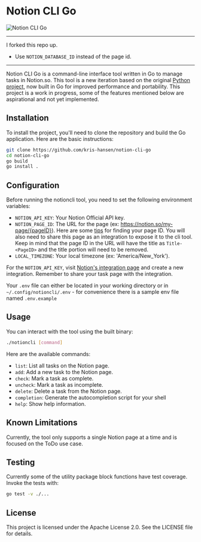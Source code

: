 # Notion CLI Go

 
![Notion CLI Go](notioncli.gif)

___
I forked this repo up.
- Use `NOTION_DATABASE_ID` instead of the page id.
___

Notion CLI Go is a command-line interface tool written in Go to manage tasks in Notion.so. This tool is a new iteration based on the original [Python project](https://github.com/kris-hansen/notion-cli), now built in Go for improved performance and portability. This project is a work in progress, some of the features mentioned below are aspirational and not yet implemented.

## Installation

To install the project, you'll need to clone the repository and build the Go application. Here are the basic instructions:

```bash
git clone https://github.com/kris-hansen/notion-cli-go
cd notion-cli-go
go build
go install .
```

## Configuration

Before running the notioncli tool, you need to set the following environment variables:

- `NOTION_API_KEY`: Your Notion Official API key.
- `NOTION_PAGE_ID`: The URL for the page (ex: https://notion.so/my-page/{pageID}). Here are some [tips](https://developers.notion.com/docs/working-with-page-content#:~:text=Open%20the%20page%20in%20Notion,ends%20in%20a%20page%20ID.) for finding your page ID. You will also need to share this page as an integration to expose it to the cli tool. Keep in mind that the page ID in the URL will have the title as `Title-<PageID>` and the title portion will need to be removed.
- `LOCAL_TIMEZONE`: Your local timezone (ex: 'America/New_York').

For the `NOTION_API_KEY`, visit [Notion's integration page](https://www.notion.so/my-integrations) and create a new integration. Remember to share your task page with the integration.

Your `.env` file can either be located in your working directory or in `~/.config/notioncli/.env` - for convenience there is a sample env file named `.env.example` 
## Usage

You can interact with the tool using the built binary:

```bash
./notioncli [command]
```

Here are the available commands:

- `list`: List all tasks on the Notion page.
- `add`: Add a new task to the Notion page.
- `check`: Mark a task as complete.
- `uncheck`: Mark a task as incomplete.
- `delete`: Delete a task from the Notion page.
- `completion`: Generate the autocompletion script for your shell
- `help`: Show help information.

## Known Limitations

Currently, the tool only supports a single Notion page at a time and is focused on the ToDo use case.

## Testing

Currently some of the utility package block functions have test coverage. Invoke the tests with:

```bash
go test -v ./...
```

## License

This project is licensed under the Apache License 2.0. See the LICENSE file for details.

